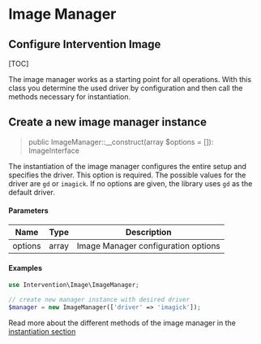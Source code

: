 # Image Manager
## Configure Intervention Image

[TOC]

The image manager works as a starting point for all operations. With this
class you determine the used driver by configuration and then call the
methods necessary for instantiation.

## Create a new image manager instance

> public ImageManager::__construct(array $options = []): ImageInterface

The instantiation of the image manager configures the entire setup and
specifies the driver. This option is required. The possible values for the
driver are `gd` or `imagick`. If no options are given, the library uses `gd` as
the default driver.

#### Parameters

| Name | Type | Description |
| - | - | - |
| options | array | Image Manager configuration options |

#### Examples

```php
use Intervention\Image\ImageManager;

// create new manager instance with desired driver
$manager = new ImageManager(['driver' => 'imagick']);
```

Read more about the different methods of the image manager in the
[instantiation section](/v3/basics/instantiation)
